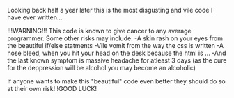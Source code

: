 Looking back half a year later this is the most disgusting and vile code I have ever written...


!!!WARNING!!!
This code is known to give cancer to any average programmer.
Some other risks may include:
-A skin rash on your eyes from the beautiful if/else statments
-Vile vomit from the way the css is written
-A nose bleed, when you hit your head on the desk because the html is ...
-And the last known symptom is massive headache for atleast 3 days (as the cure for the deppression will be alcohol you may become an alcoholic)


If anyone wants to make this "beautiful" code even better they should do so at their own risk!
!GOOD LUCK!

